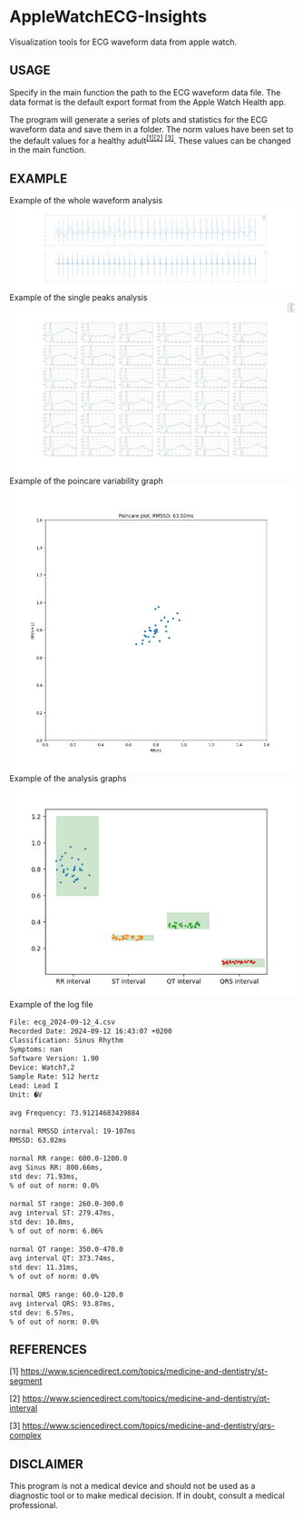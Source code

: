 # AppleWatchECG-Insights
Visualization tools for ECG waveform data from apple watch.

## USAGE
Specify in the main function the path to the ECG waveform data file. The data format is the default export format from the Apple Watch Health app.

The program will generate a series of plots and statistics for the ECG waveform data and save them in a folder.
The norm values have been set to the default values for a healthy adult<sup>[[1]](https://www.sciencedirect.com/topics/medicine-and-dentistry/st-segment)</sup><sup>[[2]](https://www.sciencedirect.com/topics/medicine-and-dentistry/qt-interval)</sup> <sup>[[3]](https://www.sciencedirect.com/topics/medicine-and-dentistry/qrs-complex)</sup>. These values can be changed in the main function.

## EXAMPLE
Example of the whole waveform analysis
![Example of the whole waveform analysis](ecg_2024-09-12_4\ecg_2024-09-12_4_entire.png)
Example of the single peaks analysis
![Example of the single peaks analysis](ecg_2024-09-12_4\ecg_2024-09-12_4_single_peaks.png)
Example of the poincare variability graph
![Example of the poincare variability graph](ecg_2024-09-12_4\ecg_2024-09-12_4_poincare.png)
Example of the analysis graphs
![Example of the analysis graphs](ecg_2024-09-12_4\ecg_2024-09-12_4_analysis.png)
Example of the log file

```
File: ecg_2024-09-12_4.csv
Recorded Date: 2024-09-12 16:43:07 +0200
Classification: Sinus Rhythm
Symptoms: nan
Software Version: 1.90
Device: Watch7,2
Sample Rate: 512 hertz
Lead: Lead I
Unit: �V

avg Frequency: 73.91214683439884

normal RMSSD interval: 19-107ms
RMSSD: 63.02ms

normal RR range: 600.0-1200.0
avg Sinus RR: 800.66ms,
std dev: 71.93ms,
% of out of norm: 0.0%

normal ST range: 260.0-300.0
avg interval ST: 279.47ms,
std dev: 10.8ms,
% of out of norm: 6.06%

normal QT range: 350.0-470.0
avg interval QT: 373.74ms,
std dev: 11.31ms,
% of out of norm: 0.0%

normal QRS range: 60.0-120.0
avg interval QRS: 93.87ms,
std dev: 6.57ms,
% of out of norm: 0.0%
```

## REFERENCES
[1] https://www.sciencedirect.com/topics/medicine-and-dentistry/st-segment

[2] https://www.sciencedirect.com/topics/medicine-and-dentistry/qt-interval

[3] https://www.sciencedirect.com/topics/medicine-and-dentistry/qrs-complex

## DISCLAIMER
This program is not a medical device and should not be used as a diagnostic tool or to make medical decision. If in doubt, consult a medical professional.

